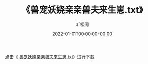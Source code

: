 ﻿---
title:  《兽宠妖娆亲亲兽夫来生崽.txt》
date:   2022-01-01T00:00:00+00:00
author: 听松阁
layout: post
permalink: /兽宠妖娆亲亲兽夫来生崽/
categories: 小说
tags: [小说]
---

点击《 [兽宠妖娆亲亲兽夫来生崽.txt](http://img.660000.xyz/bookstukust/book/bntxt/10/兽宠妖娆亲亲兽夫来生崽.txt)》进行下载